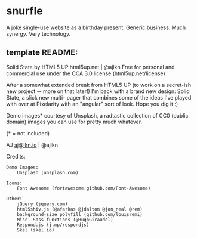 # snurfle

A joke single-use website as a birthday present. Generic business. Much synergy.
Very technology.

## template README:

Solid State by HTML5 UP
html5up.net | @ajlkn
Free for personal and commercial use under the CCA 3.0 license (html5up.net/license)


After a somewhat extended break from HTML5 UP (to work on a secret-ish new project --
more on that later!) I'm back with a brand new design: Solid State, a slick new multi-
pager that combines some of the ideas I've played with over at Pixelarity with an "angular"
sort of look. Hope you dig it :)

Demo images* courtesy of Unsplash, a radtastic collection of CC0 (public domain) images
you can use for pretty much whatever.

(* = not included)

AJ
aj@lkn.io | @ajlkn


Credits:

	Demo Images:
		Unsplash (unsplash.com)

	Icons:
		Font Awesome (fortawesome.github.com/Font-Awesome)

	Other:
		jQuery (jquery.com)
		html5shiv.js (@afarkas @jdalton @jon_neal @rem)
		background-size polyfill (github.com/louisremi)
		Misc. Sass functions (@HugoGiraudel)
		Respond.js (j.mp/respondjs)
		Skel (skel.io)
